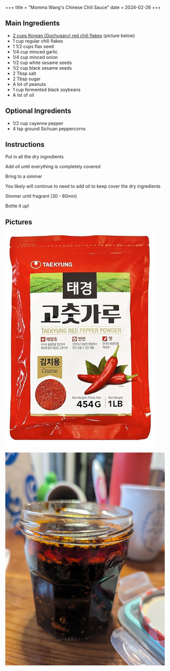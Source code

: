 +++
title = "Momma Wang's Chinese Chili Sauce"
date = 2024-02-26
+++

## Main Ingredients

- [2 cups Korean  (Gochugaru) red chili flakes](https://www.amazon.com/dp/B005G8IDTQ) (picture below)
- 1 cup regular chili flakes
- 1 1/2 cups flax seed
- 1/4 cup minced garlic
- 1/4 cup minced onion
- 1/2 cup white sesame seeds
- 1/2 cup black sesame seeds
- 2 Tbsp salt
- 2 Tbsp sugar
- A lot of peanuts
- 1 cup fermented black soybeans
- A lot of oil

## Optional Ingredients

- 1/2 cup cayenne pepper
- 4 tsp ground Sichuan peppercorns

## Instructions

Put in all the dry ingredients

Add oil until everything is completely covered

Bring to a simmer

You likely will continue to need to add oil to keep cover the dry ingredients

Simmer until fragrant (30 - 60min)

Bottle it up!

## Pictures

![Korean Chili Flakes](index.assets/chili_flakes.jpg)

![chili-sauce](index.assets/chili-sauce.jpg)
